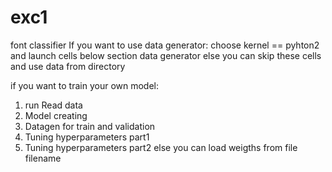 # exc1
font classifier
If you want to use data generator:
  choose kernel == pyhton2 and launch cells below section data generator
else you can skip these cells and use data from directory

if you want to train your own model:
  1) run Read data
  2) Model creating
  3) Datagen for train and validation
  4) Tuning hyperparameters part1
  5) Tuning hyperparameters part2
  else you can load weigths from file filename
